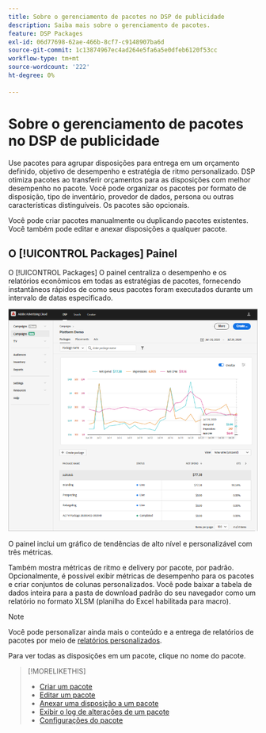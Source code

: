 ```yaml
---
title: Sobre o gerenciamento de pacotes no DSP de publicidade
description: Saiba mais sobre o gerenciamento de pacotes.
feature: DSP Packages
exl-id: 06d77698-62ae-466b-8cf7-c9148907ba6d
source-git-commit: 1c13874967ec4ad264e5fa6a5e0dfeb6120f53cc
workflow-type: tm+mt
source-wordcount: '222'
ht-degree: 0%

---
```


# Sobre o gerenciamento de pacotes no DSP de publicidade

Use pacotes para agrupar disposições para entrega em um orçamento definido, objetivo de desempenho e estratégia de ritmo personalizado. DSP otimiza pacotes ao transferir orçamentos para as disposições com melhor desempenho no pacote. Você pode organizar os pacotes por formato de disposição, tipo de inventário, provedor de dados, persona ou outras características distinguíveis. Os pacotes são opcionais.

Você pode criar pacotes manualmente ou duplicando pacotes existentes. Você também pode editar e anexar disposições a qualquer pacote.

## O [!UICONTROL Packages] Painel

O [!UICONTROL Packages] O painel centraliza o desempenho e os relatórios econômicos em todas as estratégias de pacotes, fornecendo instantâneos rápidos de como seus pacotes foram executados durante um intervalo de datas especificado.

![Painel de pacotes](/help/dsp/assets/package-dashboard.png)

O painel inclui um gráfico de tendências de alto nível e personalizável com três métricas.

Também mostra métricas de ritmo e delivery por pacote, por padrão. Opcionalmente, é possível exibir métricas de desempenho para os pacotes e criar conjuntos de colunas personalizados. Você pode baixar a tabela de dados inteira para a pasta de download padrão do seu navegador como um relatório no formato XLSM (planilha do Excel habilitada para macro).

>[!NOTE]
>
>Você pode personalizar ainda mais o conteúdo e a entrega de relatórios de pacotes por meio de [relatórios personalizados](/help/dsp/reports/report-about.md).

Para ver todas as disposições em um pacote, clique no nome do pacote.

>[!MORELIKETHIS]
>
>* [Criar um pacote](package-create.md)
>* [Editar um pacote](package-edit.md)
>* [Anexar uma disposição a um pacote](package-attach-placement.md)
>* [Exibir o log de alterações de um pacote](package-change-log.md)
>* [Configurações do pacote](package-settings.md)

